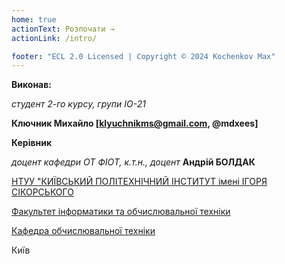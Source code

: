 ```yaml
---
home: true
actionText: Розпочати →
actionLink: /intro/

footer: "ECL 2.0 Licensed | Copyright © 2024 Kochenkov Max"
---
```



**Виконав:** 

*студент 2-го курсу, групи ІО-21*<span padding-right:5em></span> 

**Ключник Михайло [klyuchnikms@gmail.com, @mdxees]**

**Керівник**

*доцент кафедри ОТ ФІОТ, к.т.н., доцент*<span padding-right:5em></span> **Андрій БОЛДАК** 

[НТУУ "КИЇВСЬКИЙ ПОЛІТЕХНІЧНИЙ ІНСТИТУТ імені ІГОРЯ СІКОРСЬКОГО](https://kpi.ua/)

[Факультет інформатики та обчислювальної техніки](https://fiot.kpi.ua/)

[Кафедра обчислювальної техніки](https://comsys.kpi.ua/)

Київ
